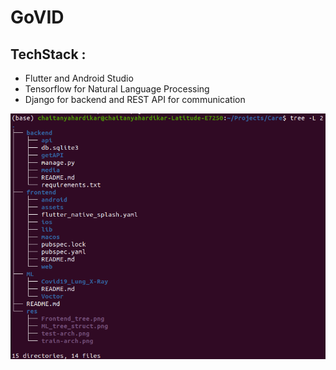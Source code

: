 # GoVID

## TechStack : 
- Flutter and Android Studio 
- Tensorflow for Natural Language Processing 
- Django for backend and REST API for communication

<img src="https://github.com/Technocrats-nitw/Care/blob/master/res/main_tree.png">
